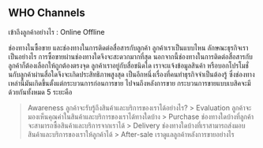## WHO Channels
เข้าถึงลูกค้าอย่างไร : Online Offline

ช่องทางในซื้อขาย และช่องทางในการติดต่อสื่อสารกับลูกค้า ลูกค้าเราเป็นแบบไหน ลักษณะธุรกิจเราเป็นอย่างไร การซื้อขายผ่านช่องทางใดจึงจะสะดวกมากที่สุด นอกจากนี้ช่องทางในการติดต่อสื่อสารกับลูกค้าก็ต้องเลือกให้ถูกต้องตรงจุด ลูกค้าเราอยู่กับสื่อชนิดใด เราจะแจ้งข้อมูลสินค้า หรือบอกโปรโมชั่นกับลูกค้าผ่านสื่อใดจึงจะเกิดประสิทธิภาพสูงสุด เป็นอีกหนึ่งเรื่องที่คนทำธุรกิจจำเป็นต้องรู้  ซึ่งช่องทางเหล่านี้มันเกิดขึ้นตั้งแต่กระบวนการก่อนการขาย ไปจนถึงหลังการขาย กระบวนการขายแบบเบสิคจะมีด้วยกันทั้งหมด 5 ระยะคือ

> Awareness ลูกค้าจะรับรู้ถึงสินค้าและบริการของเราได้อย่างไร? > Evaluation ลูกค้าจะมองเห็นคุณค่าในสินค้าและบริการของเราได้ทางใดบ้าง > Purchase ช่องทางใดบ้างที่ลูกค้าจะสามารถซื้อสินค้าและบริการจากเราได้ > Delivery  ช่องทางใดบ้างที่เราสามารถส่งมอบสินค้าและบริการของเราให้ลูกค้าได้ > After-sale เราดูแลลูกค้าหลังการขายอย่างไร
